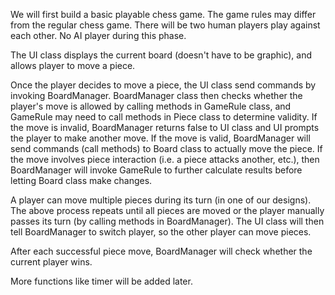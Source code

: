 We will first build a basic playable chess game. The game rules may differ from the regular chess game.
There will be two human players play against each other. No AI player during this phase.

The UI class displays the current board (doesn't have to be graphic), and allows player to move a piece.

Once the player decides to move a piece, the UI class send commands by invoking BoardManager.
BoardManager class then checks whether the player's move is allowed by calling methods in GameRule class,
and GameRule may need to call methods in Piece class to determine validity.
If the move is invalid, BoardManager returns false to UI class and UI prompts the player to make another move.
If the move is valid, BoardManager will send commands (call methods) to Board class to actually move the piece. If the 
move involves piece interaction (i.e. a piece attacks another, etc.), then BoardManager will invoke GameRule to further 
calculate results before letting Board class make changes.

A player can move multiple pieces during its turn (in one of our designs). The above process repeats until all pieces
are moved or the player manually passes its turn (by calling methods in BoardManager).
The UI class will then tell BoardManager to switch player, so the other player can move pieces.

After each successful piece move, BoardManager will check whether the current player wins.

More functions like timer will be added later.
